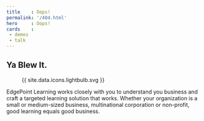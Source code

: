 ```yaml
---
title    : Oops!
permalink: '/404.html'
hero     : Oops!
cards    :
 - demos
 - talk
---
```

## Ya Blew It.

<figure class="featuredIcon">{{ site.data.icons.lightbulb.svg }}</figure>

EdgePoint Learning works closely with you to understand you business and craft a targeted learning solution that works. Whether your organization is a small or medium-sized business, multinational corporation or non-profit, good learning equals good business.
